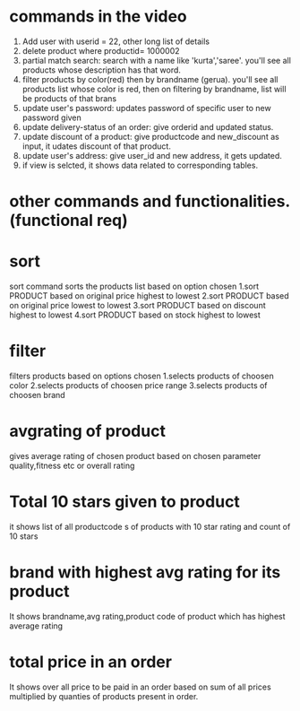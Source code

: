 # commands in the video
1. Add user with userid = 22, other long list of details
2. delete product where productid= 1000002
3. partial match search: search with a name like 'kurta','saree'. you'll see all products whose description has that word. 
4. filter products by color(red) then by brandname (gerua). you'll see all products list whose color is red, then on filtering by brandname, list will be products of that brans
5. update user's password: updates password of specific user to new password given
6. update delivery-status of an order: give orderid and updated status.
7. update discount of a product: give productcode and new_discount as input, it udates discount of that product.
8. update user's address: give user_id and new address, it gets updated.
9. if view is selcted, it shows data related to corresponding tables.

# other commands and functionalities.(functional req)

# sort
sort command sorts the products list based on option chosen
1.sort PRODUCT based on original price highest to lowest
2.sort PRODUCT based on original price lowest to lowest
3.sort PRODUCT based on discount highest to lowest
4.sort PRODUCT based on stock highest to lowest

# filter
filters products based on options chosen
1.selects products of choosen color
2.selects products of choosen price range
3.selects products of choosen brand

# avgrating of product
gives average rating of chosen product based on chosen parameter quality,fitness etc or overall rating

# Total 10 stars given to product
it shows list of all productcode s of products with 10 star rating and count of 10 stars

# brand with highest avg rating for its product
It shows brandname,avg rating,product code of product which has highest  average rating

# total price in an order
It shows over all price to be paid in an order based on sum of all prices multiplied by quanties of products present in order.

